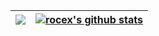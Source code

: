 | <a href="https://github.com/rocex"><img align="center" src="https://github-readme-stats.vercel.app/api/top-langs/?username=rocex&theme=buefy&hide_border=true" /></a> | <a href="https://github.com/rocex"><img align="center" src="https://github-readme-stats.vercel.app/api?username=rocex&show_icons=true&count_private=true&theme=buefy&hide_border=true" alt="rocex's github stats" /></a>|
| ------------- | ------------- |
